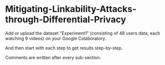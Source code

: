 # Mitigating-Linkability-Attacks-through-Differential-Privacy

Add or upload the dataset "Experiment1" (consisting of 48 users data, each watching 9 videos) on your Google Colaboratory.

And then start with each step to get results step-by-step.

Comments are written after every sub-section.
